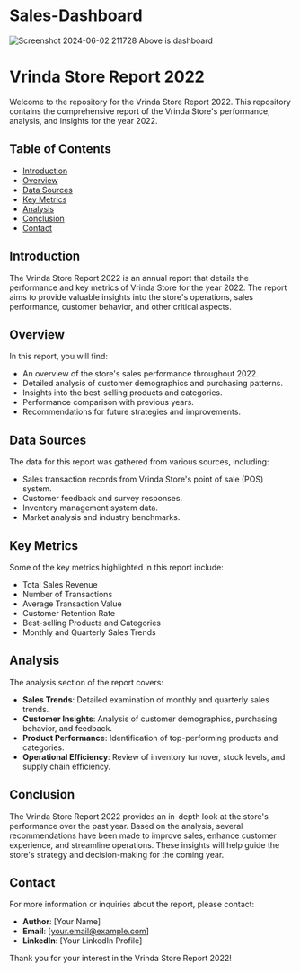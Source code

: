 # Sales-Dashboard
![Screenshot 2024-06-02 211728](https://github.com/MINTU88888/Sales-Dashboard/assets/161910764/fd470694-7402-4add-809e-8603645cb8a7)
Above is dashboard



# Vrinda Store Report 2022

Welcome to the repository for the Vrinda Store Report 2022. This repository contains the comprehensive report of the Vrinda Store's performance, analysis, and insights for the year 2022.

## Table of Contents

- [Introduction](#introduction)
- [Overview](#overview)
- [Data Sources](#data-sources)
- [Key Metrics](#key-metrics)
- [Analysis](#analysis)
- [Conclusion](#conclusion)
- [Contact](#contact)

## Introduction

The Vrinda Store Report 2022 is an annual report that details the performance and key metrics of Vrinda Store for the year 2022. The report aims to provide valuable insights into the store's operations, sales performance, customer behavior, and other critical aspects.

## Overview

In this report, you will find:

- An overview of the store's sales performance throughout 2022.
- Detailed analysis of customer demographics and purchasing patterns.
- Insights into the best-selling products and categories.
- Performance comparison with previous years.
- Recommendations for future strategies and improvements.

## Data Sources

The data for this report was gathered from various sources, including:

- Sales transaction records from Vrinda Store's point of sale (POS) system.
- Customer feedback and survey responses.
- Inventory management system data.
- Market analysis and industry benchmarks.

## Key Metrics

Some of the key metrics highlighted in this report include:

- Total Sales Revenue
- Number of Transactions
- Average Transaction Value
- Customer Retention Rate
- Best-selling Products and Categories
- Monthly and Quarterly Sales Trends

## Analysis

The analysis section of the report covers:

- **Sales Trends**: Detailed examination of monthly and quarterly sales trends.
- **Customer Insights**: Analysis of customer demographics, purchasing behavior, and feedback.
- **Product Performance**: Identification of top-performing products and categories.
- **Operational Efficiency**: Review of inventory turnover, stock levels, and supply chain efficiency.

## Conclusion

The Vrinda Store Report 2022 provides an in-depth look at the store's performance over the past year. Based on the analysis, several recommendations have been made to improve sales, enhance customer experience, and streamline operations. These insights will help guide the store's strategy and decision-making for the coming year.

## Contact

For more information or inquiries about the report, please contact:

- **Author**: [Your Name]
- **Email**: [your.email@example.com]
- **LinkedIn**: [Your LinkedIn Profile]

Thank you for your interest in the Vrinda Store Report 2022!

